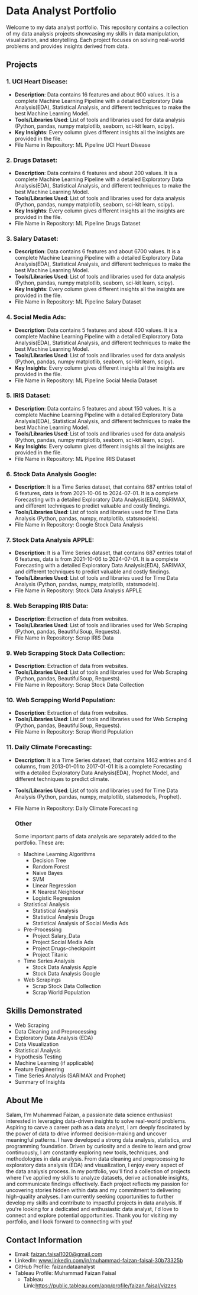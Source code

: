 # Data Analyst Portfolio
Welcome to my data analyst portfolio. This repository contains a collection of my data analysis projects showcasing my skills in data manipulation, visualization, and storytelling. Each project focuses on solving real-world problems and provides insights derived from data.

## Projects
### 1. UCI Heart Disease:
- **Description**: Data contains 16 features and about 900 values. It is a complete Machine Learning Pipeline with a detailed Exploratory Data Analysis(EDA), Statistical Analysis, and different techniques to make the best Machine Learning Model.
- **Tools/Libraries Used**: List of tools and libraries used for data analysis (Python, pandas, numpy matplotlib, seaborn, sci-kit learn, scipy).
- **Key Insights**: Every column gives different insights all the insights are provided in the file.
- File Name in Repository: ML Pipeline UCI Heart Disease
### 2. Drugs Dataset:
- **Description**: Data contains 6 features and about 200 values. It is a complete Machine Learning Pipeline with a detailed Exploratory Data Analysis(EDA), Statistical Analysis, and different techniques to make the best Machine Learning Model.
- **Tools/Libraries Used**: List of tools and libraries used for data analysis (Python, pandas, numpy matplotlib, seaborn, sci-kit learn, scipy).
- **Key Insights**: Every column gives different insights all the insights are provided in the file.
- File Name in Repository: ML Pipeline Drugs Dataset
### 3. Salary Dataset:
- **Description**: Data contains 6 features and about 6700 values. It is a complete Machine Learning Pipeline with a detailed Exploratory Data Analysis(EDA), Statistical Analysis, and different techniques to make the best Machine Learning Model.
- **Tools/Libraries Used**: List of tools and libraries used for data analysis (Python, pandas, numpy matplotlib, seaborn, sci-kit learn, scipy).
- **Key Insights**: Every column gives different insights all the insights are provided in the file.
- File Name in Repository: ML Pipeline Salary Dataset
### 4. Social Media Ads:
- **Description**: Data contains 5 features and about 400 values. It is a complete Machine Learning Pipeline with a detailed Exploratory Data Analysis(EDA), Statistical Analysis, and different techniques to make the best Machine Learning Model.
- **Tools/Libraries Used**: List of tools and libraries used for data analysis (Python, pandas, numpy matplotlib, seaborn, sci-kit learn, scipy).
- **Key Insights**: Every column gives different insights all the insights are provided in the file.
- File Name in Repository: ML Pipeline Social Media Dataset
### 5. IRIS Dataset:
- **Description**: Data contains 5 features and about 150 values. It is a complete Machine Learning Pipeline with a detailed Exploratory Data Analysis(EDA), Statistical Analysis, and different techniques to make the best Machine Learning Model.
- **Tools/Libraries Used**: List of tools and libraries used for data analysis (Python, pandas, numpy matplotlib, seaborn, sci-kit learn, scipy).
- **Key Insights**: Every column gives different insights all the insights are provided in the file.
- File Name in Repository: ML Pipeline IRIS Dataset
### 6. Stock Data Analysis Google:
- **Description**: It is a Time Series dataset, that contains 687 entries total of 6 features, data is from 2021-10-06 to 2024-07-01. It is a complete Forecasting with a detailed Exploratory Data Analysis(EDA), SARIMAX, and different techniques to predict valuable and costly findings.
- **Tools/Libraries Used**: List of tools and libraries used for Time Data Analysis (Python, pandas, numpy, matplotlib, statsmodels).
- File Name in Repository: Google Stock Data Analysis
### 7. Stock Data Analysis APPLE: 
- **Description**: It is a Time Series dataset, that contains 687 entries total of 6 features, data is from 2021-10-06 to 2024-07-01. It is a complete Forecasting with a detailed Exploratory Data Analysis(EDA), SARIMAX, and different techniques to predict valuable and costly findings.
- **Tools/Libraries Used**: List of tools and libraries used for Time Data Analysis (Python, pandas, numpy, matplotlib, statsmodels).
- File Name in Repository: Stock Data Analysis APPLE
### 8. Web Scrapping IRIS Data: 
- **Description**: Extraction of data from websites.
- **Tools/Libraries Used**: List of tools and libraries used for Web Scraping (Python, pandas, BeautifulSoup, Requests).
- File Name in Repository: Scrap IRIS Data
### 9. Web Scrapping Stock Data Collection: 
- **Description**: Extraction of data from websites.
- **Tools/Libraries Used**: List of tools and libraries used for Web Scraping (Python, pandas, BeautifulSoup, Requests).
- File Name in Repository: Scrap Stock Data Collection
### 10. Web Scrapping World Population: 
- **Description**: Extraction of data from websites.
- **Tools/Libraries Used**: List of tools and libraries used for Web Scraping (Python, pandas, BeautifulSoup, Requests).
- File Name in Repository: Scrap World Population
### 11. Daily Climate Forecasting: 
- **Description**: It is a Time Series dataset, that contains 1462 entries and 4 columns, from 2013-01-01 to 2017-01-01 It is a complete Forecasting with a detailed Exploratory Data Analysis(EDA), Prophet Model, and different techniques to predict climate.
- **Tools/Libraries Used**: List of tools and libraries used for Time Data Analysis (Python, pandas, numpy, matplotlib, statsmodels, Prophet).
- File Name in Repository: Daily Climate Forecasting

  ### Other
  Some important parts of data analysis are separately added to the portfolio. These are:
  - Machine Learning Algorithms
    * Decision Tree
    * Random Forest
    * Naive Bayes
    * SVM
    * Linear Regression
    * K Nearest Neighbour
    * Logistic Regression 
  - Statistical Analysis
    * Statistical Analysis
    * Statistical Analysis Drugs
    * Statistical Analysis of Social Media Ads
  - Pre-Processing
    * Project Salary_Data
    * Project Social Media Ads
    * Project Drugs-checkpoint
    * Project Titanic
  - Time Series Analysis
    * Stock Data Analysis Apple
    * Stock Data Analysis Google
  - Web Scrapings
    * Scrap Stock Data Collection
    * Scrap World Population

## Skills Demonstrated 
- Web Scraping 
- Data Cleaning and Preprocessing
- Exploratory Data Analysis (EDA)
- Data Visualization
- Statistical Analysis
- Hypothesis Testing
- Machine Learning (if applicable)
- Feature Engineering
- Time Series Analysis (SARIMAX and Prophet)
- Summary of Insights

## About Me
Salam,
I'm Muhammad Faizan, a passionate data science enthusiast interested in leveraging data-driven insights to solve real-world problems. Aspiring to carve a career path as a data analyst, I am deeply fascinated by the power of data to drive informed decision-making and uncover meaningful patterns. I have developed a strong data analysis, statistics, and programming foundation.
Driven by curiosity and a desire to learn and grow continuously, I am constantly exploring new tools, techniques, and methodologies in data analysis. From data cleaning and preprocessing to exploratory data analysis (EDA) and visualization, I enjoy every aspect of the data analysis process.
In my portfolio, you'll find a collection of projects where I've applied my skills to analyze datasets, derive actionable insights, and communicate findings effectively. Each project reflects my passion for uncovering stories hidden within data and my commitment to delivering high-quality analyses.
I am currently seeking opportunities to further develop my skills and contribute to impactful projects in data analysis. If you're looking for a dedicated and enthusiastic data analyst, I'd love to connect and explore potential opportunities.
Thank you for visiting my portfolio, and I look forward to connecting with you!

## Contact Information
- Email: faizan.faisal1020@gmail.com
- LinkedIn: www.linkedin.com/in/muhammad-faizan-faisal-30b73325b
- GitHub Profile: faizandataanalyst
- Tableau Profile: Muhammad Faizan Faisal
  * Tableau Link:https://public.tableau.com/app/profile/faizan.faisal/vizzes
